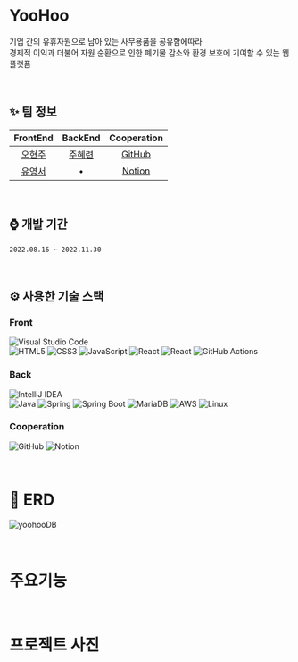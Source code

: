 # YooHoo
기업 간의 유휴자원으로 남아 있는 사무용품을 공유함에따라 <br>
경제적 이익과 더불어 자원 순환으로 인한 폐기물 감소와 환경 보호에 기여할 수 있는 웹 플랫폼

<br>

## ✨ 팀 정보
| FrontEnd | BackEnd | Cooperation |
| :------------: | :-------------: | :-------------: |
| [오현주](https://github.com/OhHyeonJu0415)  | [주혜련](https://github.com/object1997428)  | [GitHub](https://github.com/SW-Project-Yoo-Hoo)
| [유영서](https://github.com/hanb613)  |    •   | [Notion](https://grand-coriander-b99.notion.site/YooHoo-9e0a14cf262a4b2ab40fa80f9c916d8b?pvs=4)

<br>

## ⌚ 개발 기간
`2022.08.16 ~ 2022.11.30`

<br>

## ⚙️ 사용한 기술 스택 
### Front <br>
![Visual Studio Code](https://img.shields.io/badge/Visual%20Studio%20Code-0078d7.svg?style=for-the-badge&logo=visual-studio-code&logoColor=white) <br>
![HTML5](https://img.shields.io/badge/html5-%23E34F26.svg?style=for-the-badge&logo=html5&logoColor=white)
![CSS3](https://img.shields.io/badge/css3-%231572B6.svg?style=for-the-badge&logo=css3&logoColor=white)
![JavaScript](https://img.shields.io/badge/javascript-%23323330.svg?style=for-the-badge&logo=javascript&logoColor=%23F7DF1E)
![React](https://img.shields.io/badge/react-%2320232a.svg?style=for-the-badge&logo=react&logoColor=%2361DAFB)
![React](https://img.shields.io/badge/react-%2320232a.svg?style=for-the-badge&logo=react&logoColor=%2361DAFB)
![GitHub Actions](https://img.shields.io/badge/github%20actions-%232671E5.svg?style=for-the-badge&logo=githubactions&logoColor=white)


### Back <br>
![IntelliJ IDEA](https://img.shields.io/badge/IntelliJIDEA-000000.svg?style=for-the-badge&logo=intellij-idea&logoColor=white) <br> 
![Java](https://img.shields.io/badge/JAVA-007396?style=for-the-badge&logo=java&logoColor=white)
![Spring](https://img.shields.io/badge/spring-%236DB33F.svg?style=for-the-badge&logo=spring&logoColor=white)
![Spring Boot](https://img.shields.io/badge/SpringBoot-6DB33F?style=for-the-badge&logo=SpringBoot&logoColor=white)
![MariaDB](https://img.shields.io/badge/MariaDB-003545?style=for-the-badge&logo=mariadb&logoColor=white)
![AWS](https://img.shields.io/badge/AWS-%23FF9900.svg?style=for-the-badge&logo=amazon-aws&logoColor=white)
![Linux](https://img.shields.io/badge/Linux-FCC624?style=for-the-badge&logo=linux&logoColor=black) 


### Cooperation <br>
![GitHub](https://img.shields.io/badge/github-%23121011.svg?style=for-the-badge&logo=github&logoColor=white)
![Notion](https://img.shields.io/badge/Notion-%23000000.svg?style=for-the-badge&logo=notion&logoColor=white)

<br>

# 💬 ERD
![yoohooDB](https://github.com/SW-Project-Yoo-Hoo/YooHoo/assets/71408968/50c6f12c-c047-4651-a068-45060916a2af)
  
<br>

# 주요기능

<br>

# 프로젝트 사진
  
